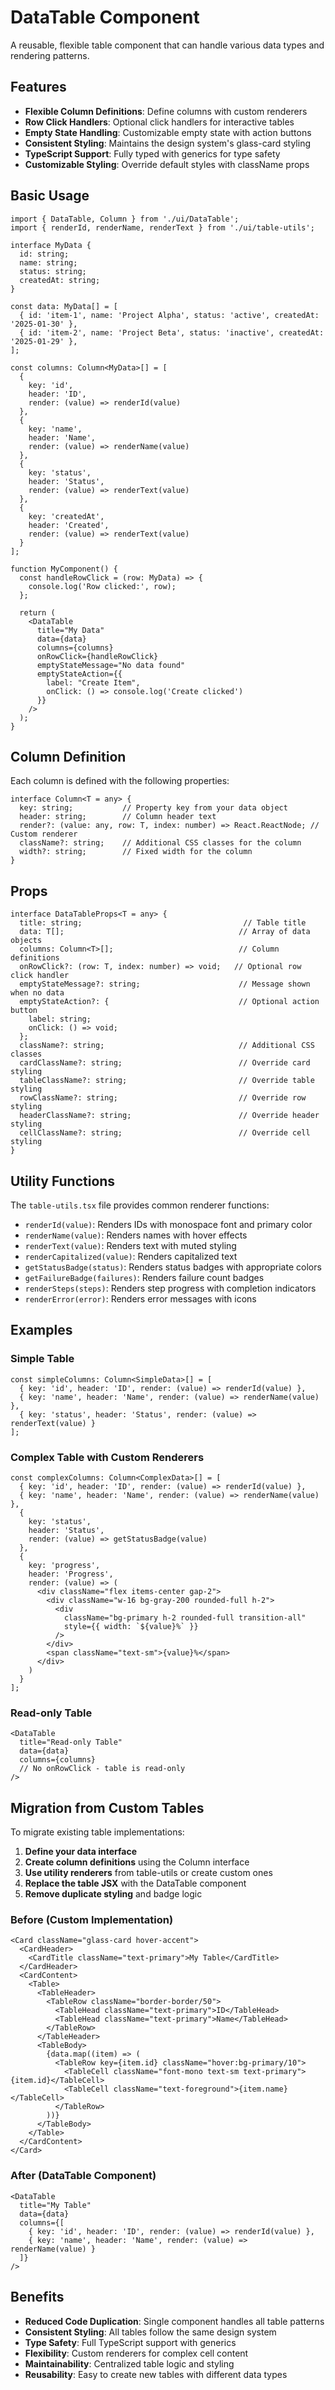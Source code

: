 # DataTable Component

A reusable, flexible table component that can handle various data types and rendering patterns.

## Features

- **Flexible Column Definitions**: Define columns with custom renderers
- **Row Click Handlers**: Optional click handlers for interactive tables
- **Empty State Handling**: Customizable empty state with action buttons
- **Consistent Styling**: Maintains the design system's glass-card styling
- **TypeScript Support**: Fully typed with generics for type safety
- **Customizable Styling**: Override default styles with className props

## Basic Usage

```tsx
import { DataTable, Column } from './ui/DataTable';
import { renderId, renderName, renderText } from './ui/table-utils';

interface MyData {
  id: string;
  name: string;
  status: string;
  createdAt: string;
}

const data: MyData[] = [
  { id: 'item-1', name: 'Project Alpha', status: 'active', createdAt: '2025-01-30' },
  { id: 'item-2', name: 'Project Beta', status: 'inactive', createdAt: '2025-01-29' },
];

const columns: Column<MyData>[] = [
  {
    key: 'id',
    header: 'ID',
    render: (value) => renderId(value)
  },
  {
    key: 'name',
    header: 'Name',
    render: (value) => renderName(value)
  },
  {
    key: 'status',
    header: 'Status',
    render: (value) => renderText(value)
  },
  {
    key: 'createdAt',
    header: 'Created',
    render: (value) => renderText(value)
  }
];

function MyComponent() {
  const handleRowClick = (row: MyData) => {
    console.log('Row clicked:', row);
  };

  return (
    <DataTable
      title="My Data"
      data={data}
      columns={columns}
      onRowClick={handleRowClick}
      emptyStateMessage="No data found"
      emptyStateAction={{
        label: "Create Item",
        onClick: () => console.log('Create clicked')
      }}
    />
  );
}
```

## Column Definition

Each column is defined with the following properties:

```tsx
interface Column<T = any> {
  key: string;           // Property key from your data object
  header: string;        // Column header text
  render?: (value: any, row: T, index: number) => React.ReactNode; // Custom renderer
  className?: string;    // Additional CSS classes for the column
  width?: string;        // Fixed width for the column
}
```

## Props

```tsx
interface DataTableProps<T = any> {
  title: string;                                    // Table title
  data: T[];                                       // Array of data objects
  columns: Column<T>[];                            // Column definitions
  onRowClick?: (row: T, index: number) => void;   // Optional row click handler
  emptyStateMessage?: string;                      // Message shown when no data
  emptyStateAction?: {                             // Optional action button
    label: string;
    onClick: () => void;
  };
  className?: string;                              // Additional CSS classes
  cardClassName?: string;                          // Override card styling
  tableClassName?: string;                         // Override table styling
  rowClassName?: string;                           // Override row styling
  headerClassName?: string;                        // Override header styling
  cellClassName?: string;                          // Override cell styling
}
```

## Utility Functions

The `table-utils.tsx` file provides common renderer functions:

- `renderId(value)`: Renders IDs with monospace font and primary color
- `renderName(value)`: Renders names with hover effects
- `renderText(value)`: Renders text with muted styling
- `renderCapitalized(value)`: Renders capitalized text
- `getStatusBadge(status)`: Renders status badges with appropriate colors
- `getFailureBadge(failures)`: Renders failure count badges
- `renderSteps(steps)`: Renders step progress with completion indicators
- `renderError(error)`: Renders error messages with icons

## Examples

### Simple Table
```tsx
const simpleColumns: Column<SimpleData>[] = [
  { key: 'id', header: 'ID', render: (value) => renderId(value) },
  { key: 'name', header: 'Name', render: (value) => renderName(value) },
  { key: 'status', header: 'Status', render: (value) => renderText(value) }
];
```

### Complex Table with Custom Renderers
```tsx
const complexColumns: Column<ComplexData>[] = [
  { key: 'id', header: 'ID', render: (value) => renderId(value) },
  { key: 'name', header: 'Name', render: (value) => renderName(value) },
  { 
    key: 'status', 
    header: 'Status', 
    render: (value) => getStatusBadge(value) 
  },
  {
    key: 'progress',
    header: 'Progress',
    render: (value) => (
      <div className="flex items-center gap-2">
        <div className="w-16 bg-gray-200 rounded-full h-2">
          <div 
            className="bg-primary h-2 rounded-full transition-all" 
            style={{ width: `${value}%` }}
          />
        </div>
        <span className="text-sm">{value}%</span>
      </div>
    )
  }
];
```

### Read-only Table
```tsx
<DataTable
  title="Read-only Table"
  data={data}
  columns={columns}
  // No onRowClick - table is read-only
/>
```

## Migration from Custom Tables

To migrate existing table implementations:

1. **Define your data interface**
2. **Create column definitions** using the Column interface
3. **Use utility renderers** from table-utils or create custom ones
4. **Replace the table JSX** with the DataTable component
5. **Remove duplicate styling** and badge logic

### Before (Custom Implementation)
```tsx
<Card className="glass-card hover-accent">
  <CardHeader>
    <CardTitle className="text-primary">My Table</CardTitle>
  </CardHeader>
  <CardContent>
    <Table>
      <TableHeader>
        <TableRow className="border-border/50">
          <TableHead className="text-primary">ID</TableHead>
          <TableHead className="text-primary">Name</TableHead>
        </TableRow>
      </TableHeader>
      <TableBody>
        {data.map((item) => (
          <TableRow key={item.id} className="hover:bg-primary/10">
            <TableCell className="font-mono text-sm text-primary">{item.id}</TableCell>
            <TableCell className="text-foreground">{item.name}</TableCell>
          </TableRow>
        ))}
      </TableBody>
    </Table>
  </CardContent>
</Card>
```

### After (DataTable Component)
```tsx
<DataTable
  title="My Table"
  data={data}
  columns={[
    { key: 'id', header: 'ID', render: (value) => renderId(value) },
    { key: 'name', header: 'Name', render: (value) => renderName(value) }
  ]}
/>
```

## Benefits

- **Reduced Code Duplication**: Single component handles all table patterns
- **Consistent Styling**: All tables follow the same design system
- **Type Safety**: Full TypeScript support with generics
- **Flexibility**: Custom renderers for complex cell content
- **Maintainability**: Centralized table logic and styling
- **Reusability**: Easy to create new tables with different data types 